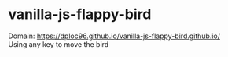 # vanilla-js-flappy-bird
Domain: https://dploc96.github.io/vanilla-js-flappy-bird.github.io/  
Using any key to move the bird
